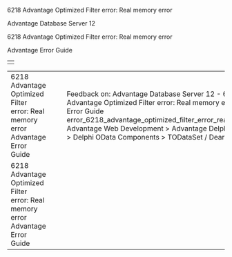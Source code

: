 6218 Advantage Optimized Filter error: Real memory error




Advantage Database Server 12  

6218 Advantage Optimized Filter error: Real memory error

Advantage Error Guide

|  |
| --- |
|  |

|  |  |  |  |  |
| --- | --- | --- | --- | --- |
| 6218 Advantage Optimized Filter error: Real memory error  Advantage Error Guide |  |  | Feedback on: Advantage Database Server 12 - 6218 Advantage Optimized Filter error: Real memory error Advantage Error Guide error\_6218\_advantage\_optimized\_filter\_error\_real\_memory\_error Advantage Web Development > Advantage Delphi OData Client > Delphi OData Components > TODataSet / Dear Support Staff, |  |
| 6218 Advantage Optimized Filter error: Real memory error  Advantage Error Guide |  |  |  |  |